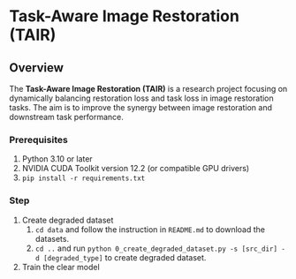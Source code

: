 # Task-Aware Image Restoration (TAIR)

## Overview

The **Task-Aware Image Restoration (TAIR)** is a research project focusing on dynamically balancing restoration loss and task loss in image restoration tasks. The aim is to improve the synergy between image restoration and downstream task performance.

### Prerequisites
1. Python 3.10 or later
2. NVIDIA CUDA Toolkit version 12.2 (or compatible GPU drivers)
3. `pip install -r requirements.txt`

### Step

1. Create degraded dataset
    1. `cd data` and follow the instruction in `README.md` to download the datasets.
    2. `cd ..` and run `python 0_create_degraded_dataset.py -s [src_dir] -d [degraded_type]` to create degraded dataset.
2. Train the clear model